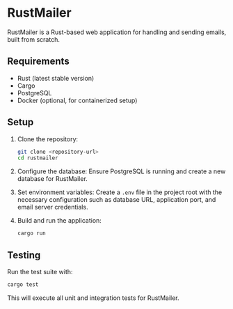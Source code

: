 # RustMailer

RustMailer is a Rust-based web application for handling and sending emails, built from scratch.

## Requirements

- Rust (latest stable version)
- Cargo
- PostgreSQL
- Docker (optional, for containerized setup)

## Setup

1. Clone the repository:
   ```bash
   git clone <repository-url>
   cd rustmailer
   ```

2. Configure the database:
   Ensure PostgreSQL is running and create a new database for RustMailer.

3. Set environment variables:
   Create a `.env` file in the project root with the necessary configuration such as database URL, application port, and email server credentials.

4. Build and run the application:
   ```bash
   cargo run
   ```

## Testing

Run the test suite with:

```bash
cargo test
```

This will execute all unit and integration tests for RustMailer.
